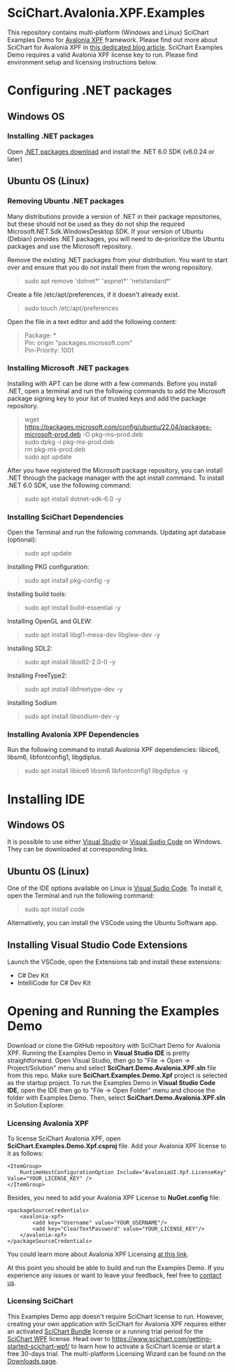 # SciChart.Avalonia.XPF.Examples
This repository contains multi-platform (Windows and Linux) SciChart Examples Demo for [Avalonia XPF](https://avaloniaui.net/XPF) framework. Please find out more about SciChart for Avalonia XPF in [this dedicated blog article](https://www.scichart.com/blog/running-scichart-wpf-on-linux-its-possible-heres-how/).
SciChart Examples Demo requires a valid Avalonia XPF license key to run. Please find environment setup and licensing instructions below.

# Configuring .NET packages
## Windows OS
### Installing .NET packages
Open [.NET packages download](https://dotnet.microsoft.com/en-us/download/dotnet/6.0) and install the .NET 6.0 SDK (v6.0.24 or later)

## Ubuntu OS (Linux)
### Removing Ubuntu .NET packages
Many distributions provide a version of .NET in their package repositories, but these should not be used as they 
do not ship the required Microsoft.NET.Sdk.WindowsDesktop SDK. If your version of Ubuntu (Debian) provides 
.NET packages, you will need to de-prioritize the Ubuntu packages and use the Microsoft repository.

Remove the existing .NET packages from your distribution. You want to start over and ensure that you do not 
install them from the wrong repository.
> sudo apt remove 'dotnet*' 'aspnet*' 'netstandard*'

Create a file /etc/apt/preferences, if it doesn't already exist.
> sudo touch /etc/apt/preferences

Open the file in a text editor and add the following content:
> Package: *  
> Pin: origin "packages.microsoft.com"  
> Pin-Priority: 1001

### Installing Microsoft .NET packages
Installing with APT can be done with a few commands. Before you install .NET, open a terminal and run the following commands to 
add the Microsoft package signing key to your list of trusted keys and add the package repository.
> wget https://packages.microsoft.com/config/ubuntu/22.04/packages-microsoft-prod.deb -O pkg-ms-prod.deb  
> sudo dpkg -i pkg-ms-prod.deb  
> rm pkg-ms-prod.deb  
> sudo apt update  

After you have registered the Microsoft package repository, you can install .NET through the package manager 
with the apt install <package-name> command. 
To install .NET 6.0 SDK, use the following command:
> sudo apt install dotnet-sdk-6.0 -y

### Installing SciChart Dependencies
Open the Terminal and run the following commands.
Updating apt database (optional):
> sudo apt update

Installing PKG configuration:
> sudo apt install pkg-config -y

Installing build tools:
> sudo apt install build-essential -y

Installing OpenGL and GLEW:
> sudo apt install libgl1-mesa-dev libglew-dev -y

Installing SDL2:
> sudo apt install libsdl2-2.0-0 -y

Installing FreeType2:
> sudo apt install libfreetype-dev -y

Installing Sodium
> sudo apt install libsodium-dev -y

### Installing Avalonia XPF Dependencies
Run the following command to install Avalonia XPF dependencies: libice6, libsm6, libfontconfig1, libgdiplus.
> sudo apt install libice6 libsm6 libfontconfig1 libgdiplus -y

# Installing IDE
## Windows OS
It is possible to use either [Visual Studio](https://visualstudio.microsoft.com/downloads/) or [Visual Sudio Code](https://code.visualstudio.com/) on Windows. They can be downloaded at corresponding links.

## Ubuntu OS (Linux)
One of the IDE options available on Linux is [Visual Sudio Code](https://code.visualstudio.com/). To install it, open the Terminal and run the following command:
> sudo apt install code

Alternatively, you can install the VSCode using the Ubuntu Software app.

## Installing Visual Studio Code Extensions
Launch the VSCode, open the Extensions tab and install these extensions:
- C# Dev Kit
- IntelliCode for C# Dev Kit

# Opening and Running the Examples Demo
Download or clone the GitHub repository with SciChart Demo for Avalonia XPF.
Running the Examples Demo in **Visual Studio IDE** is pretty straightforward. Open Visual Studio, then go to "File -> Open -> Project/Solution" menu and select **SciChart.Demo.Avalonia.XPF.sln** file from this repo. Make sure **SciChart.Examples.Demo.Xpf** project is selected as the startup project.
To run the Examples Demo in **Visual Studio Code IDE**, open the IDE then go to "File -> Open Folder" menu and choose the folder with Examples Demo. Then, select **SciChart.Demo.Avalonia.XPF.sln** in Solution Explorer. 

### Licensing Avalonia XPF
To license SciChart Avalonia XPF, open **SciChart.Examples.Demo.Xpf.csproj** file. Add your Avalonia XPF license to it as follows:
```
<ItemGroup>
	RuntimeHostConfigurationOption Include="AvaloniaUI.Xpf.LicenseKey" Value="YOUR_LICENSE_KEY" />
</ItemGroup>
```
Besides, you need to add your Avalonia XPF License to **NuGet.config** file:
```
<packageSourceCredentials>
	<avalonia-xpf>
		<add key="Username" value="YOUR_USERNAME"/>
		<add key="ClearTextPassword" value="YOUR_LICENSE_KEY"/>
	</avalonia-xpf>
</packageSourceCredentials>
```
You could learn more about Avalonia XPF Licensing [at this link](https://avaloniaui.net/Blog/introducing-avalonia-xpf-trials-and-the-startup-license).

At this point you should be able to build and run the Examples Demo. If you experience any issues or want to leave your feedback, feel free to [contact us](https://www.scichart.com/contact-us/).

### Licensing SciChart
This Examples Demo app doesn't require SciChart license to run. However, creating your own application with SciChart for Avalonia XPF requires either an activated [SciChart Bundle](https://www.scichart.com/shop/) license or a running trial period for the [SciChart WPF](https://www.scichart.com/shop/) license. 
Head over to https://www.scichart.com/getting-started-scichart-wpf/ to learn how to activate a SciChart license or start a free 30-days trial. 
The multi-platform Licensing Wizard can be found on the [Downloads page](https://www.scichart.com/downloads/).
